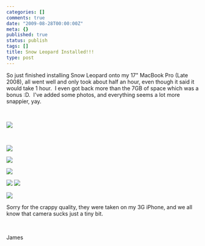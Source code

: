 ```yaml
---
categories: []
comments: true
date: "2009-08-28T00:00:00Z"
meta: {}
published: true
status: publish
tags: []
title: Snow Leopard Installed!!!
type: post
---
```

So just finished installing Snow Leopard onto my 17" MacBook Pro (Late 2008), all went well and only took about half an hour, even though it said it would take 1 hour.  I even got back more than the 7GB of space which was a bonus :D.  I've added some photos, and everything seems a lot more snappier, yay.

 

![](/static/4f331d1f8754c7ec090e554a/50fe1c99e4b01c920a89f452/50fe1c99e4b01c920a89f47d/1251424093717/IMG_0157.JPG/1000w)

 

![](/static/4f331d1f8754c7ec090e554a/50fe1c99e4b01c920a89f452/50fe1c99e4b01c920a89f47e/1251423581167/IMG_0159.JPG/1000w)

![](/static/4f331d1f8754c7ec090e554a/50fe1c99e4b01c920a89f452/50fe1c99e4b01c920a89f47f/1251423581183/IMG_0160.JPG/1000w)

![](/static/4f331d1f8754c7ec090e554a/50fe1c99e4b01c920a89f452/50fe1c99e4b01c920a89f480/1251423581203/IMG_0161.JPG/1000w)

![](/static/4f331d1f8754c7ec090e554a/50fe1c99e4b01c920a89f452/50fe1c99e4b01c920a89f481/1251423581217/IMG_0162.JPG/1000w)
![](/static/4f331d1f8754c7ec090e554a/50fe1c99e4b01c920a89f452/50fe1c99e4b01c920a89f482/1251423581237/IMG_0163.JPG/1000w)

![](/static/4f331d1f8754c7ec090e554a/50fe1c99e4b01c920a89f452/50fe1c99e4b01c920a89f483/1251423581253/IMG_0164.jpg/1000w)

Sorry for the crappy quality, they were taken on my 3G iPhone, and we all know that camera sucks just a tiny bit.

 

James
